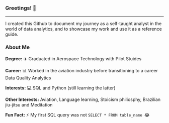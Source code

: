 ### Greetings! 👋
____________________

I created this Github to document my journey as a self-taught analyst in the world of data analytics, and to showcase my work and use it as a reference guide.

### About Me

**Degree:** ✈️ Graduated in Aerospace Technology with Pilot Stuides

**Career:** 📊 Worked in the aviation industry before transitioning to a career Data Quality Analytics

**Interests:** 💻 SQL and Python (still learning the latter)

**Other Interests:** Aviation, Language learning, Stoicism philiosphy, Brazilian jiu-jitsu and Meditation

**Fun Fact:** ⚡ My first SQL query was not ```SELECT * FROM table_name ```😂


